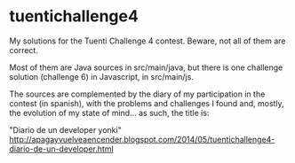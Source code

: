 tuentichallenge4
================

My solutions for the Tuenti Challenge 4 contest. Beware, not all of them are correct.

Most of them are Java sources in src/main/java, but there is one challenge solution (challenge 6) in Javascript,
in src/main/js.

The sources are complemented by the diary of my participation in the contest (in spanish), with the problems and challenges I
found and, mostly, the evolution of my state of mind... as such, the title is:

"Diario de un developer yonki"
http://apagayvuelveaencender.blogspot.com/2014/05/tuentichallenge4-diario-de-un-developer.html

